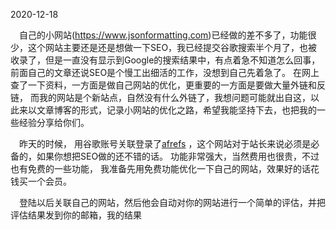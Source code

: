 2020-12-18 

   
 &emsp;自己的小网站(https://www.jsonformatting.com)已经做的差不多了，功能很少，这个网站主要还是还是想做一下SEO，我已经提交谷歌搜索半个月了，也被收录了，但是一直没有显示到Google的搜索结果中，有点着急不知道怎么回事， 前面自己的文章还说SEO是个慢工出细活的工作，没想到自己先着急了。  在网上查了一下资料，一方面是做自己网站的优化，更重要的一方面是要做大量外链和反链， 而我的网站是个新站点，自然没有什么外链了，我想问题可能就出自这，以此来以文章博客的形式，记录小网站的优化之路，希望我能坚持下去，也把我的一些经验分享给你们。 

 &emsp;昨天的时候， 用谷歌账号关联登录了[afrefs](https://ahrefs.com/ "afrefs") ，这个网站对于站长来说必须是必备的，如果你想把SEO做的还不错的话。  功能非常强大，当然费用也很贵，不过也有免费的一些功能， 我准备先用免费功能优化一下自己的网站，效果好的话花钱买一个会员。

 &emsp;登陆以后关联自己的网站，然后他会自动对你的网站进行一个简单的评估，并把评估结果发到你的邮箱，我的结果

